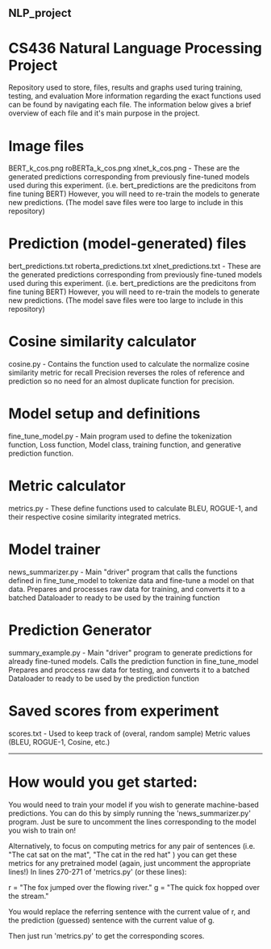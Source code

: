 ## NLP_project
# CS436 Natural Language Processing Project

Repository used to store, files, results and graphs used turing training, testing, and evaluation
More information regarding the exact functions used can be found by navigating each file. The information
below gives a brief overview of each file and it's main purpose in the project.

# Image files
BERT_k_cos.png 
roBERTa_k_cos.png
xlnet_k_cos.png - 
These are the generated predictions corresponding from previously fine-tuned models used during this experiment.
(i.e. bert_predictions are the predicitons from fine tuning BERT)
However, you will need to re-train the models to generate new predictions.
(The model save files were too large to include in this repository)

# Prediction (model-generated) files
bert_predictions.txt
roberta_predictions.txt
xlnet_predictions.txt - 
These are the generated predictions corresponding from previously fine-tuned models used during this experiment.
(i.e. bert_predictions are the predicitons from fine tuning BERT)
However, you will need to re-train the models to generate new predictions.
(The model save files were too large to include in this repository)


# Cosine similarity calculator
cosine.py - 
Contains the function used to calculate the normalize cosine similarity metric
for recall
Precision reverses the roles of reference and prediction so no need for an almost
duplicate function for precision.

# Model setup and definitions
fine_tune_model.py - 
Main program used to define the tokenization function, Loss function, Model class, training function, and generative prediction function.

# Metric calculator
metrics.py - 
These define functions used to calculate BLEU, ROGUE-1, and their respective cosine similarity integrated metrics.

# Model trainer
news_summarizer.py - 
Main "driver" program that calls the functions defined in fine_tune_model to tokenize data and fine-tune a model on that data.
Prepares and processes raw data for training, and converts it to a batched Dataloader to ready to be used by the training function 

# Prediction Generator
summary_example.py - 
Main "driver" program to generate predictions for already fine-tuned models. Calls the prediction function in fine_tune_model
Prepares and proccess raw data for testing, and converts it to a batched Dataloader to ready to be used by the prediction function 

# Saved scores from experiment
scores.txt - Used to keep track of (overal, random sample) Metric values (BLEU, ROGUE-1, Cosine, etc.) 

---------------------------------------

# How would you get started:

You would need to train your model if you wish to generate machine-based predictions. 
You can do this by simply running the 'news_summarizer.py' program. Just be sure to uncomment the lines corresponding to the model you wish to train on!

Alternatively, to focus on computing metrics for any pair of sentences (i.e. "The cat sat on the mat", "The cat in the red hat" ) you can get these metrics
for any pretrained model (again, just uncomment the appropriate lines!)
In lines 270-271 of 'metrics.py' (or these lines):

r = "The fox jumped over the flowing river."
g = "The quick fox hopped over the stream."

You would replace the referring sentence with the current value of r, and the prediction (guessed) sentence with the current value of g.

Then just run 'metrics.py' to get the corresponding scores.
